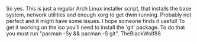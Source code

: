 So yes. This is just a regular Arch Linux installer script, that installs the base system, network utilities and enough xorg to get dwm running. Probably not perfect and it might have some issues. I hope someone finds it useful!
To get it working on the iso you'll need to install the 'git' package. To do that you must run "pacman -Sy && pacman -S git".
TheBlackWolf88
